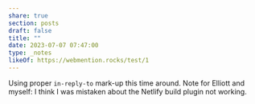 ```yaml
---
share: true
section: posts
draft: false
title: ""
date: 2023-07-07 07:47:00
type: _notes
likeOf: https://webmention.rocks/test/1
---
```


Using proper `in-reply-to` mark-up this time around. Note for Elliott and myself: I think I was mistaken about the Netlify build plugin not working.